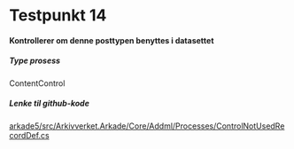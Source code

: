 # Testpunkt 14
#### Kontrollerer om denne posttypen benyttes i datasettet

<Beskrivelse/>

##### Type prosess
ContentControl

##### Lenke til github-kode
[arkade5/src/Arkivverket.Arkade/Core/Addml/Processes/ControlNotUsedRecordDef.cs](https://github.com/arkivverket/arkade5/blob/master/src/Arkivverket.Arkade/Core/Addml/Processes/ControlNotUsedRecordDef.cs)